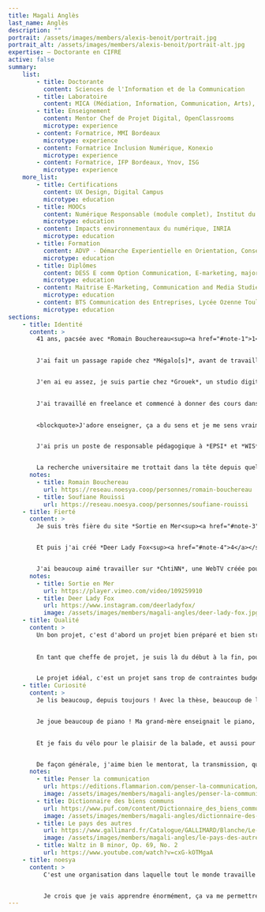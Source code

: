 ```yaml
---
title: Magali Anglès
last_name: Anglès
description: ""
portrait: /assets/images/members/alexis-benoit/portrait.jpg
portrait_alt: /assets/images/members/alexis-benoit/portrait-alt.jpg
expertise: — Doctorante en CIFRE
active: false
summary:
    list:
        - title: Doctorante
          content: Sciences de l'Information et de la Communication
        - title: Laboratoire
          content: MICA (Médiation, Information, Communication, Arts), Bordeaux Montaigne
        - title: Enseignement
          content: Mentor Chef de Projet Digital, OpenClassrooms
          microtype: experience
        - content: Formatrice, MMI Bordeaux
          microtype: experience
        - content: Formatrice Inclusion Numérique, Konexio
          microtype: experience
        - content: Formatrice, IFP Bordeaux, Ynov, ISG
          microtype: experience
    more_list:
        - title: Certifications
          content: UX Design, Digital Campus
          microtype: education
        - title: MOOCs
          content: Numérique Responsable (module complet), Institut du Numérique Responsable
          microtype: education
        - content: Impacts environnementaux du numérique, INRIA
          microtype: education
        - title: Formation
          content: ADVP - Démarche Experientielle en Orientation, Conseiller d'éducation et services d'orientation, Le Patio Formation
          microtype: education
        - title: Diplômes
          content: DESS E comm Option Communication, E-marketing, major de promotion, Avignon Université
          microtype: education
        - content: Maitrise E-Marketing, Communication and Media Studies, IAE Toulouse
          microtype: education
        - content: BTS Communication des Entreprises, Lycée Ozenne Toulouse
          microtype: education
sections: 
    - title: Identité
      content: >
        41 ans, pacsée avec *Romain Bouchereau<sup><a href="#note-1">1</a></sup>*, 2 enfants, à Bordeaux. J'ai fait une des premières formations universitaires dans le numérique, au début des années 2000. J'ai commencé à travailler à Paris, et à rencontrer plein d'acteurs de ce marché émergent : *Rue du Commerce*, *Pixmania*... J'ai basculé dans le monde des agences en revenant à Toulouse, chez *1001 Rêves*, comme cheffe de projet digital, avant que l'entreprise ne soit rachetée par *Publicis*. Mais après une année à vivre à Paris, je ne me sentais plus à ma place à Toulouse. J'ai rencontré Romain, qui faisait du Flash, et nous sommes remontés à Paris ensemble, moi chez *Supergazol* et lui chez *Soleil Noir*. C'étaient de belles boîtes et on sortait tout le temps, plein de concerts...
        

        J'ai fait un passage rapide chez *Mégalo[s]*, avant de travailler chez *Les Chinois*. Des jeux, du Flash, de l'entertainment, plein de belles rencontres, c'était vraiment chouette. J'ai beaucoup travaillé avec les développeurs, on m'avait dit que c'étaient des gens compliqués, mais je ne trouve pas. Ce sont plutôt les créatifs qui ne sont pas simples pour moi ! En revenant de mon congé maternité, je suis partie chez *Balistik\*Art*, une agence dédiée au luxe, comme directrice de projet. C'était le début des bloggeuses mode. J'ai plus appris là que dans toutes les entreprises précédentes, à la fois en termes de rigueur professionnelle et sur le plan relationnel. Il m'a fallu apprendre à dire non, à expliquer les choix, à tenir bon, à résister au stress, je n'avais pas vécu ça avant. Il fallait beaucoup de méthodologie, indispensable pour arriver à faire face aux clients, qui exagéraient constamment.


        J'en ai eu assez, je suis partie chez *Grouek*, un studio digital. Là, c'était différent : il y avait une vraie difficulté avec les agences. On devait gérer le double de retours, d'abord pour intégrer ce que l'agence voulait, puis quand tout était calé le client cassait tout et l'agence ne parvenait pas à cadrer. J'ai vécu la course aux prix avec notamment *Soleil Noir*, *Anonymous* ou *84 Paris*. Ça devenait le moteur principal de motivation pour l'équipe, ce qui est à la fois très intéressant pour créer une émulation avec des personnes talentueuses, et un peu vain et pénible. Je suis partie.

        
        J'ai travaillé en freelance et commencé à donner des cours dans diverses écoles, un peu par hasard, grâce à de belles rencontres. Romain et moi sommes rentrés vivre à Bordeaux. Peu après, j'ai eu un accident au genou qui m'a immobilisé pendant plusieurs mois, ça m'a fait réfléchir : je me suis rendue compte combien l'enseignement était important pour moi. 
        

        <blockquote>J'adore enseigner, ça a du sens et je me sens vraiment utile.</blockquote>


        J'ai pris un poste de responsable pédagogique à *EPSI* et *WIS*, 2 écoles privées du numérique aux Chartrons. Je ne connaissais rien à ce métier, j'ai tout appris sur le tas et mis en place tous les process, c'était super ! Je me suis ensuite chargée de la formation continue, pour accompagner les demandeurs d'emploi. J'ai vraiment aimé ça. Et j'ai déployé l'approche par compétences, revu toutes les maquettes pédagogiques, c'était passionnant !


        La recherche universitaire me trottait dans la tête depuis quelques années. C'est un peu une tradition familiale, mon père a fait quatre thèses. J'avais envie, et les choses ont mûri progressivement. En 2021, je me suis inscrite à l'école doctorale, avec *Soufiane Rouissi<sup><a href="#note-2">2</a></sup>*. Je savais que je voulais travailler sur le croisement numérique et enseignement, et les planètes se sont alignées avec le projet *Osuny* !
      notes: 
        - title: Romain Bouchereau
          url: https://reseau.noesya.coop/personnes/romain-bouchereau
        - title: Soufiane Rouissi
          url: https://reseau.noesya.coop/personnes/soufiane-rouissi
    - title: Fierté
      content: >
        Je suis très fière du site *Sortie en Mer<sup><a href="#note-3">3</a></sup>*, qui a été élu *Site de l'année* aux *FWA*. C'était super : à la fois utile et très stimulant, une expérience de noyade virtuelle pour sensibiliser à la sécurité. J'étais directrice de projet, et le projet était très complet : écriture, production vidéo, direction artistique, dev... J'ai beaucoup appris.


        Et puis j'ai créé *Deer Lady Fox<sup><a href="#note-4">4</a></sup>*, ma marque de tricotin. Romain m'a aidé sur la direction artistique, ça marchait très bien : je gagnais ma vie, j'ai eu de nombreuses  publications, par exemple dans *Milk*. Ça marchait un peu trop bien, en fait, j'ai eu l'impression d'être dépassée, donc j'ai mis en pause. Je n'ai pas dit mon dernier mot !


        J'ai beaucoup aimé travailler sur *ChtiNN*, une WebTV créée pour le lancement du film *Bienvenue chez les Ch'tis*. C'était mon premier projet dans une agence parisienne, j'ai énormément appris et je crois que c'est le projet sur lequel je me suis le plus marrée ! On est allés au carnaval de Dunkerque pour tourner des images, on a travaillé avec une actrice du film pour faire de la prise de son, la création était super, avec le directeur de création de *Supergazol*, tout était drôle et léger. On faisait ce qu'on avait envie de faire, et c'était cool.
      notes:
        - title: Sortie en Mer
          url: https://player.vimeo.com/video/109259910
        - title: Deer Lady Fox
          url: https://www.instagram.com/deerladyfox/
          image: /assets/images/members/magali-angles/deer-lady-fox.jpg
    - title: Qualité
      content: >
        Un bon projet, c'est d'abord un projet bien préparé et bien structuré. C'est un projet pensé intelligemment, c'est à dire pensé pour les personnes qui vont l'utiliser : ça doit répondre à un vrai besoin. Et un travail bien fait, c'est un travail fait ensemble. Il faut que ce soit collaboratif, et que chacun puisse apporter quelque chose. 
        
        
        En tant que cheffe de projet, je suis là du début à la fin, pour fédérer et créer du lien. J'ai envie que les gens se sentent bien et s'entendent bien. C'est une chose que je fais plutôt bien. Et si l'équipe a une forte cohésion, tout roule !


        Le projet idéal, c'est un projet sans trop de contraintes budgétaires, sur lequel on travaille en équipe, et qui sert vraiment à quelque chose. C'est un projet utile, utilisable et utilisé. Utile, parce que ça a du sens, ça répond à un besoin réel. Utilisable, parce que c'est construit de façon collaborative, en étant à l'écoute des usagers. Et utilisé, parce que c'est tellement agréable d'avoir un impact pour de vrai. Et si ça peut être joli, c'est toujours mieux.
    - title: Curiosité
      content: >
        Je lis beaucoup, depuis toujours ! Avec la thèse, beaucoup de livres sur l'Information et la Communication, évidemment. En ce moment, *Penser la communication<sup><a href="#note-5">5</a></sup>* de Dominique Wolton, et le *Dictionnaire des biens communs<sup><a href="#note-6">6</a></sup>* de Marie Cornu, Fabienne Orsi et Judith Rochfeld. Celui-là est énorme, parfait en cas d'insomnie ! Et sinon, je lis des romans, j'ai adoré *Le pays des autres<sup><a href="#note-7">7</a></sup>*, de Leïla Slimani.


        Je joue beaucoup de piano ! Ma grand-mère enseignait le piano, elle m'a transmis le goût de la musique. J'adore Chopin, notamment la valse en Si mineur<sup><a href="#note-8">8</a></sup>, un des morceaux que je joue le plus. J'en joue, et j'en écoute beaucoup ! Avant les confinements, je faisais plusieurs concerts par mois, je reprends doucement le rythme. Et aussi du karaoké !

        
        Et je fais du vélo pour le plaisir de la balade, et aussi pour la rééducation de mon genou. 


        De façon générale, j'aime bien le mentorat, la transmission, quand une personne m'enseigne des choses théoriques ou concrètes. J'apprends aussi facilement par moi-même, en lisant des livres, en regardant des vidéos ou en suivant des cours en ligne. J'ai la chance d'avoir une bonne mémoire. J'ai toujours adoré l'école, à la fin de chaque année, j'étais triste, je pleurais pendant une semaine !
      notes:
        - title: Penser la communication
          url: https://editions.flammarion.com/penser-la-communication/9782080673305
          image: /assets/images/members/magali-angles/penser-la-communication.jpeg
        - title: Dictionnaire des biens communs
          url: https://www.puf.com/content/Dictionnaire_des_biens_communs
          image: /assets/images/members/magali-angles/dictionnaire-des-biens-communs.jpeg
        - title: Le pays des autres
          url: https://www.gallimard.fr/Catalogue/GALLIMARD/Blanche/Le-pays-des-autres
          image: /assets/images/members/magali-angles/le-pays-des-autres.jpeg
        - title: Waltz in B minor, Op. 69, No. 2
          url: https://www.youtube.com/watch?v=cxG-kOTMgaA
    - title: noesya
      content: >
          C'est une organisation dans laquelle tout le monde travaille ensemble ! Même s'il y a des désaccords, c'est pour faire avancer les projets, c'est très appréciable. On se dit les choses franchement et on avance. C'est transparent, tout le monde est au courant de tout. C'est lié à la SCOP, je crois.


          Je crois que je vais apprendre énormément, ça va me permettre de m'élever intellectuellement et humainement. La construction d'un commun, c'est un très beau projet. Je suis très heureuse de participer à tout ça, à vrai dire ça faisait des années que je n'avais pas été aussi heureuse professionnellement !
---
```

